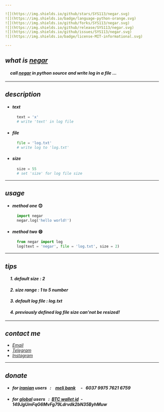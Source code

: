 ```yaml
---

![](https://img.shields.io/github/stars/SYS113/negar.svg)
![](https://img.shields.io/badge/language-python-orange.svg)
![](https://img.shields.io/github/forks/SYS113/negar.svg)
![](https://img.shields.io/github/release/SYS113/negar.svg)
![](https://img.shields.io/github/issues/SYS113/negar.svg)
![](https://img.shields.io/badge/license-MIT-informational.svg)

---
```

## *what is <ins>negar</ins>*
#### *&nbsp;&nbsp;&nbsp;&nbsp; call <ins>negar</ins> in python source and write log in a file</ins> ...<br />*
---
## *description*
  + #### *text*
    ```python
      text = 'x' 
      # write 'text' in log file
    ```
  + #### *file*
    ```python
      file = 'log.txt' 
      # write log to 'log.txt'
    ```
  + #### *size*
    ```python
      size = 55
      # set 'size' for log file size
    ```
---
## *usage*
  + #### *method one* :blush:
    ```python
      import negar
      negar.log('hello world!')
    ```
  + #### *method two* :smile:
    ```python
      from negar import log
      log(text = 'negar', file = 'log.txt', size = 2)
    ```
---
## *tips*
#### *&nbsp;&nbsp;&nbsp;&nbsp; 1. default size : 2*
#### *&nbsp;&nbsp;&nbsp;&nbsp; 2. size range : 1 to 5 number*
#### *&nbsp;&nbsp;&nbsp;&nbsp; 3. default log file : log.txt*
#### *&nbsp;&nbsp;&nbsp;&nbsp; 4. previously defined log file size can'not be resized!*
---
## *contact me* 
* *[Email](https://051.SYS113@gmail.com)*
* *[Telegram](https://t.me/SYS113/)*
* *[Instagram](https://instagram.com/sys113/)*
---
## *donate* 
+ #### *for <ins>iranian</ins> users &nbsp; :  &nbsp;&nbsp; <ins>meli bank</ins> &nbsp;&nbsp;&nbsp; - &nbsp; 6037 9975 7621 6759*
+ #### *for <ins>global</ins> users &nbsp; : &nbsp;<ins>BTC wallet id</ins>&nbsp; - &nbsp; 149JgUmFqG6MvFg79Ldrvdk2bN35ByhMuw*
